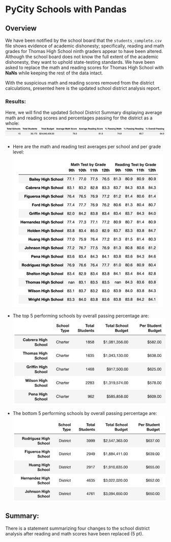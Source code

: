 # PyCity Schools with Pandas

## Overview
We have been notified by the school board that the <code>students_complete.csv</code> file shows evidence of academic dishonesty; specifically, reading and math grades for Thomas High School ninth graders appear to have been altered. Although the school board does not know the full extent of the academic dishonesty, they want to uphold state-testing standards. We have been asked to replace the math and reading scores for Thomas High School with **NaNs** while keeping the rest of the data intact.

With the suspicious math and reading scores removed from the district calculations, presented here is the updated school district analysis report.

### Results:
Here, we will find the updated School District Summary displaying average math and reading scores and percentages passing for the district as a whole:  
![District Summary](/Resources/report_details/district_summary.png "School District Summary")  

- Here are the math and reading test averages per school and per grade level:  
![Test Averages by Grade](/Resources/report_details/averages_by_grade.png "Test Averages by Grade")  

- The top 5 performing schools by overall passing percentage are:  
![Top 5 Schools](/Resources/report_details/top_schools_overall.png "Top Five Schools")

- The bottom 5 performing schools by overall passing percentage are:  
![Bottom 5 Schools](/Resources/report_details/bottom_schools_overall.png "Bottom Five Schools")  



## Summary:

There is a statement summarizing four changes to the school district analysis after reading and math scores have been replaced (5 pt).
